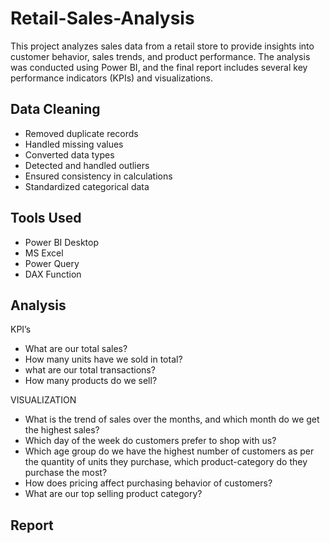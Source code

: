 # Retail-Sales-Analysis
   This project analyzes sales data from a retail store to provide insights into customer behavior, sales trends, and product performance. The analysis was conducted using Power BI, and the final report includes several key performance indicators (KPIs) and visualizations.

## Data Cleaning

- Removed duplicate records
- Handled missing values
- Converted data types
- Detected and handled outliers
- Ensured consistency in calculations
- Standardized categorical data

## Tools Used
- Power BI Desktop
- MS Excel
- Power Query
- DAX Function

## Analysis
KPI’s
- What are our total sales?
- 	How many units have we sold in total?
- 	what are our total transactions?
- 	How many products do we sell?

VISUALIZATION
- What is the trend of sales over the months, and which month do we get the highest sales?
- Which day of the week do customers prefer to shop with us?
- Which age group do we have the highest number of customers as per the quantity of units they purchase, which product-category do they purchase the most?
- How does pricing affect purchasing behavior of customers?
- What are our top selling product category?

## Report


